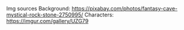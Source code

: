 Img sources
Background: https://pixabay.com/photos/fantasy-cave-mystical-rock-stone-2750995/
Characters: https://imgur.com/gallery/UZG79
